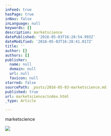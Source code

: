```yaml
---
inFeed: true
hasPage: true
inNav: false
inLanguage: null
keywords: []
description: marketscience
datePublished: '2016-05-03T16:28:54.993Z'
dateModified: '2016-05-03T16:28:41.017Z'
title: ''
author: []
authors: []
publisher:
  name: null
  domain: null
  url: null
  favicon: null
starred: false
sourcePath: _posts/2016-05-03-marketscience.md
published: true
url: marketscience/index.html
_type: Article

---
```

marketscience

  
![](https://the-grid-user-content.s3-us-west-2.amazonaws.com/bf07e2ee-5c9b-426b-99f4-0c85b8a1ceab.png)